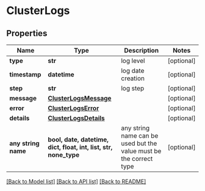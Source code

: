 # ClusterLogs


## Properties
Name | Type | Description | Notes
------------ | ------------- | ------------- | -------------
**type** | **str** | log level | [optional] 
**timestamp** | **datetime** | log date creation | [optional] 
**step** | **str** | log step | [optional] 
**message** | [**ClusterLogsMessage**](ClusterLogsMessage.md) |  | [optional] 
**error** | [**ClusterLogsError**](ClusterLogsError.md) |  | [optional] 
**details** | [**ClusterLogsDetails**](ClusterLogsDetails.md) |  | [optional] 
**any string name** | **bool, date, datetime, dict, float, int, list, str, none_type** | any string name can be used but the value must be the correct type | [optional]

[[Back to Model list]](../README.md#documentation-for-models) [[Back to API list]](../README.md#documentation-for-api-endpoints) [[Back to README]](../README.md)


